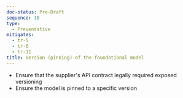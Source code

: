 ```yaml
---
doc-status: Pre-Draft
sequence: 10
type:
  - Preventative
mitigates:
  - tr-5
  - tr-6
  - tr-11
title: Version (pinning) of the foundational model
---
```


- Ensure that the supplier's API contract legally required exposed versioning
- Ensure the model is pinned to a specific version